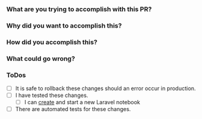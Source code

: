### What are you trying to accomplish with this PR?

### Why did you want to accomplish this?

### How did you accomplish this?

### What could go wrong?

### ToDos
- [ ] It is safe to rollback these changes should an error occur in production.
- [ ] I have tested these changes.
    - [ ] I can [create](https://phpsandbox.test/create) and start a new Laravel notebook 
- [ ] There are automated tests for these changes.
